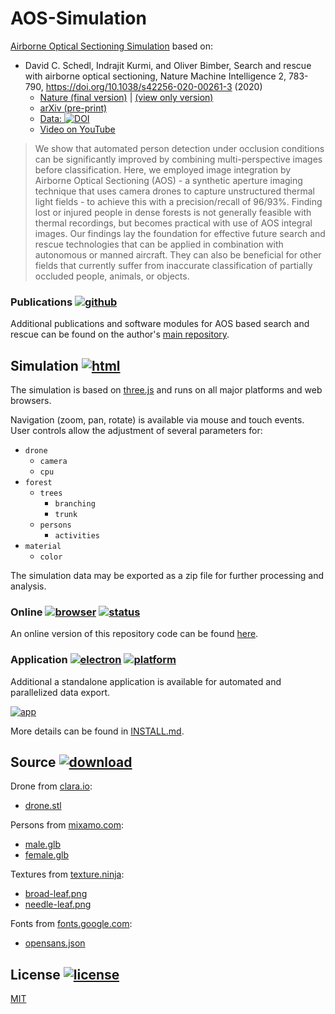 # AOS-Simulation

[Airborne Optical Sectioning Simulation](https://aos.tensorware.app) based on:

- David C. Schedl, Indrajit Kurmi, and Oliver Bimber, Search and rescue with airborne optical sectioning, Nature Machine Intelligence 2, 783-790, https://doi.org/10.1038/s42256-020-00261-3 (2020)
  - [Nature (final version)](https://www.nature.com/articles/s42256-020-00261-3) | [(view only version)](https://rdcu.be/cbcf2)
  - [arXiv (pre-print)](https://arxiv.org/pdf/2009.08835.pdf)
  - [Data: ](https://doi.org/10.5281/zenodo.3894773) [![DOI](https://zenodo.org/badge/DOI/10.5281/zenodo.3894773.svg)](https://doi.org/10.5281/zenodo.3894773)
  - [Video on YouTube](https://www.youtube.com/watch?v=kyKVQYG-j7U)

> We show that automated person detection under occlusion conditions can be significantly improved by combining multi-perspective images before classification. Here, we employed image integration by Airborne Optical Sectioning (AOS) - a synthetic aperture imaging technique that uses camera drones to capture unstructured thermal light fields - to achieve this with a precision/recall of 96/93%. Finding lost or injured people in dense forests is not generally feasible with thermal recordings, but becomes practical with use of AOS integral images. Our findings lay the foundation for effective future search and rescue technologies that can be applied in combination with autonomous or manned aircraft. They can also be beneficial for other fields that currently suffer from inaccurate classification of partially occluded people, animals, or objects.

### Publications [![github](https://img.shields.io/badge/github-gray?logo=github&logoColor=white)](#Publications)

Additional publications and software modules for AOS based search and rescue can be found on the author's [main repository](https://github.com/JKU-ICG/AOS).

## Simulation [![html](https://img.shields.io/badge/html-gray?logo=html5&logoColor=white)](#Simulation)

The simulation is based on [three.js](https://threejs.org) and runs on all major platforms and web browsers.

Navigation (zoom, pan, rotate) is available via mouse and touch events.
User controls allow the adjustment of several parameters for:

- `drone`
  - `camera`
  - `cpu`
- `forest`
  - `trees`
    - `branching`
    - `trunk`
  - `persons`
    - `activities`
- `material`
  - `color`

The simulation data may be exported as a zip file for further processing and analysis.

### Online [![browser](https://img.shields.io/badge/browser-gray?logo=googlechrome&logoColor=white)](#Online) [![status](https://img.shields.io/badge/status-up-brightgreen)](#Online)

An online version of this repository code can be found [here](https://aos.tensorware.app).

### Application [![electron](https://img.shields.io/badge/electron-gray?logo=electron&logoColor=white)](#Application) [![platform](https://img.shields.io/badge/platform-windows%20|%20linux%20|%20macos-lightgrey)](#Application)

Additional a standalone application is available for automated and parallelized data export.

[![app](/img/app.gif)](https://aos.tensorware.app)

More details can be found in [INSTALL.md](/INSTALL.md).

## Source [![download](https://img.shields.io/badge/download-free-lightgrey)](#Source)

Drone from [clara.io](https://clara.io):

- [drone.stl](https://clara.io/view/1c6e9fef-d10d-42d0-8493-d619c2b95f55)

Persons from [mixamo.com](https://www.mixamo.com):

- [male.glb](https://www.mixamo.com/#/?page=1&query=Y-Bot&type=Character)
- [female.glb](https://www.mixamo.com/#/?page=1&query=X-Bot&type=Character)

Textures from [texture.ninja](https://texture.ninja):

- [broad-leaf.png](https://texture.ninja/textures/Leaves/4)
- [needle-leaf.png](https://texture.ninja/textures/Leaves/4)

Fonts from [fonts.google.com](https://fonts.google.com):

- [opensans.json](https://fonts.google.com/specimen/Open+Sans)

## License [![license](https://img.shields.io/badge/license-MIT-green)](#License)

[MIT](/LICENSE)
